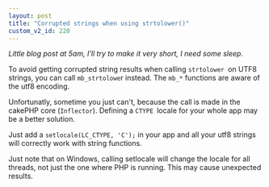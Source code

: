 ```yaml
---
layout: post
title: "Corrupted strings when using strtolower()"
custom_v2_id: 220
---
```


_Little blog post at 5am, I'll try to make it very short, I need some sleep._

To avoid getting corrupted string results when calling `strtolower `on UTF8
strings, you can call `mb_strtolowe`r instead. The `mb_*` functions are aware
of the utf8 encoding.

Unfortunatly, sometime you just can't, because the call is made in the cakePHP
core (`Inflector`). Defining a `CTYPE `locale for your whole app may be a
better solution.

Just add a `setlocale(LC_CTYPE, 'C');` in your app and all your utf8 strings
will correctly work with string functions.

Just note that on Windows, calling setlocale will change the locale for all
threads, not just the one where PHP is running. This may cause unexpected
results.

